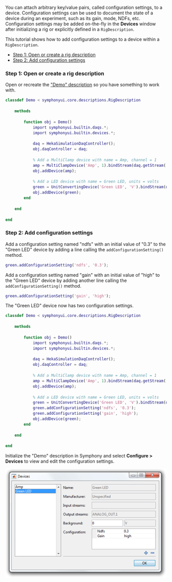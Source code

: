 You can attach arbitrary key/value pairs, called configuration settings, to a device. Configuration settings can be used to document the state of a device during an experiment, such as its gain, mode, NDFs, etc. Configuration settings may be added on-the-fly in the **Devices** window after initializing a rig or explicitly defined in a `RigDescription`.

This tutorial shows how to add configuration settings to a device within a `RigDescription`.

- [Step 1: Open or create a rig description](#step-1-open-or-create-a-rig-description)
- [Step 2: Add configuration settings](#step-2-add-configuration-settings)

### Step 1: Open or create a rig description
Open or recreate the ["Demo" description](Write-a-Rig-Description) so you have something to work with.

```matlab
classdef Demo < symphonyui.core.descriptions.RigDescription

    methods

        function obj = Demo()
            import symphonyui.builtin.daqs.*;
            import symphonyui.builtin.devices.*;

            daq = HekaSimulationDaqController();
            obj.daqController = daq;

            % Add a MultiClamp device with name = Amp, channel = 1
            amp = MultiClampDevice('Amp', 1).bindStream(daq.getStream('ANALOG_OUT.0')).bindStream(daq.getStream('ANALOG_IN.0'));
            obj.addDevice(amp);

            % Add a LED device with name = Green LED, units = volts
            green = UnitConvertingDevice('Green LED', 'V').bindStream(daq.getStream('ANALOG_OUT.1'));
            obj.addDevice(green);
        end

    end

end
```

### Step 2: Add configuration settings
Add a configuration setting named "ndfs" with an initial value of "0.3" to the "Green LED" device by adding a line calling the `addConfigurationSetting()` method.

```matlab
green.addConfigurationSetting('ndfs', '0.3');
```

Add a configuration setting named "gain" with an initial value of "high" to the "Green LED" device by adding another line calling the `addConfigurationSetting()` method.

```matlab
green.addConfigurationSetting('gain', 'high');
```

The "Green LED" device now has two configuration settings.

```matlab
classdef Demo < symphonyui.core.descriptions.RigDescription

    methods

        function obj = Demo()
            import symphonyui.builtin.daqs.*;
            import symphonyui.builtin.devices.*;

            daq = HekaSimulationDaqController();
            obj.daqController = daq;

            % Add a MultiClamp device with name = Amp, channel = 1
            amp = MultiClampDevice('Amp', 1).bindStream(daq.getStream('ANALOG_OUT.0')).bindStream(daq.getStream('ANALOG_IN.0'));
            obj.addDevice(amp);

            % Add a LED device with name = Green LED, units = volts
            green = UnitConvertingDevice('Green LED', 'V').bindStream(daq.getStream('ANALOG_OUT.1'));
            green.addConfigurationSetting('ndfs', '0.3');
            green.addConfigurationSetting('gain', 'high');
            obj.addDevice(green);
        end

    end

end
```

Initialize the "Demo" description in Symphony and select **Configure > Devices** to view and edit the configuration settings.

![edit settings](images/add-configuration-settings-to-a-device/edit-settings.png)
